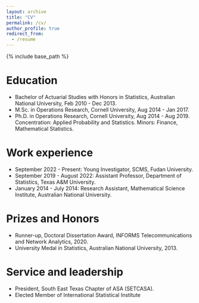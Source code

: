 ```yaml
---
layout: archive
title: "CV"
permalink: /cv/
author_profile: true
redirect_from:
  - /resume
---
```


{% include base_path %}

Education
======
* Bachelor of Actuarial Studies with Honors in Statistics, Australian National University, Feb 2010 - Dec 2013.
* M.Sc. in Operations Research, Cornell University, Aug 2014 - Jan 2017.
* Ph.D. in Operations Research, Cornell University, Aug 2014 - Aug 2019. 
Concentration: Applied Probability and Statistics. 
Minors: Finance, Mathematical Statistics.

Work experience
======
* September 2022 - Present: Young Investigator, SCMS, Fudan University.
* September 2019 - August 2022: Assistant Professor, Department of Statistics, Texas A&M University.
* January 2014 - July 2014: Research Assistant, Mathematical Science Institute, Australian National University.
  
Prizes and Honors
======
* Runner-up, Doctoral Dissertation Award, INFORMS Telecommunications and Network Analytics, 2020.
* University Medal in Statistics, Australian National University, 2013.
  
Service and leadership
======
* President, South East Texas Chapter of ASA (SETCASA).
* Elected Member of International Statistical Institute



